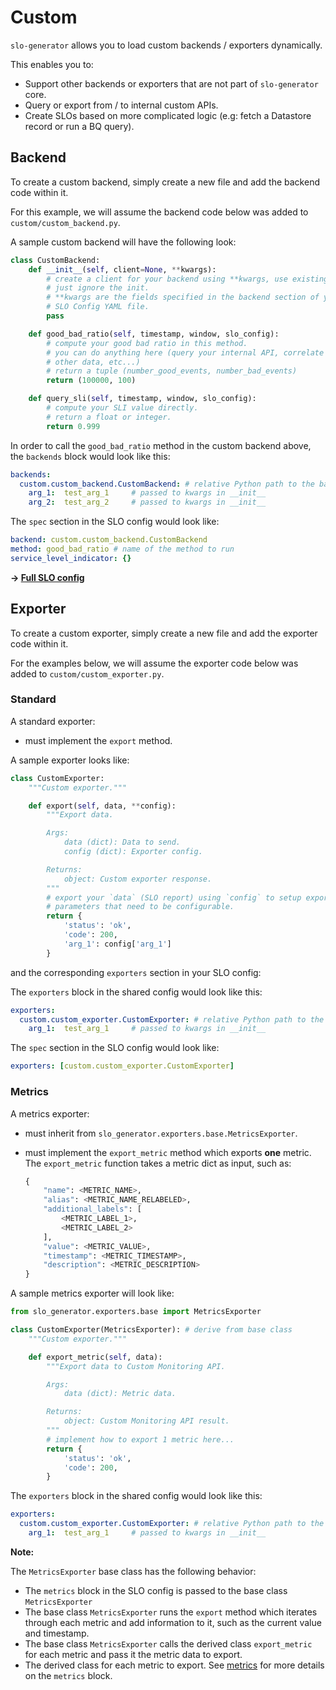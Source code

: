 # Custom

`slo-generator` allows you to load custom backends / exporters dynamically.

This enables you to:
* Support other backends or exporters that are not part of `slo-generator` core.
* Query or export from / to internal custom APIs.
* Create SLOs based on more complicated logic (e.g: fetch a Datastore record or run a BQ query).

## Backend

To create a custom backend, simply create a new file and add the backend code 
within it. 

For this example, we will assume the backend code below was added to 
`custom/custom_backend.py`.

A sample custom backend will have the following look:

```py
class CustomBackend:
    def __init__(self, client=None, **kwargs):
        # create a client for your backend using **kwargs, use existing one, or
        # just ignore the init.
        # **kwargs are the fields specified in the backend section of your
        # SLO Config YAML file.
        pass

    def good_bad_ratio(self, timestamp, window, slo_config):
        # compute your good bad ratio in this method.
        # you can do anything here (query your internal API, correlate with 
        # other data, etc...)
        # return a tuple (number_good_events, number_bad_events)
        return (100000, 100)

    def query_sli(self, timestamp, window, slo_config):
        # compute your SLI value directly.
        # return a float or integer.
        return 0.999
```


In order to call the `good_bad_ratio` method in the custom backend above, the 
`backends` block would look like this:

```yaml
backends:
  custom.custom_backend.CustomBackend: # relative Python path to the backend. Make sure  __init__.py is created in subdirectories for this to work.
    arg_1:  test_arg_1     # passed to kwargs in __init__
    arg_2:  test_arg_2     # passed to kwargs in __init__
```

The `spec` section in the SLO config would look like:
```yaml
backend: custom.custom_backend.CustomBackend
method: good_bad_ratio # name of the method to run
service_level_indicator: {}
```

**&rightarrow; [Full SLO config](../../samples/custom/slo_custom_app_availability_ratio.yaml)**

## Exporter

To create a custom exporter, simply create a new file and add the exporter code 
within it. 

For the examples below, we will assume the exporter code below was added to 
`custom/custom_exporter.py`.

### Standard

A standard exporter: 
* must implement the `export` method.

A sample exporter looks like:
```py
class CustomExporter:
    """Custom exporter."""

    def export(self, data, **config):
        """Export data.

        Args:
            data (dict): Data to send.
            config (dict): Exporter config.

        Returns:
            object: Custom exporter response.
        """
        # export your `data` (SLO report) using `config` to setup export 
        # parameters that need to be configurable.
        return {
            'status': 'ok',
            'code': 200,
            'arg_1': config['arg_1']
        }
```

and the corresponding `exporters` section in your SLO config:

The `exporters` block in the shared config would look like this:

```yaml
exporters:
  custom.custom_exporter.CustomExporter: # relative Python path to the backend. Make sure  __init__.py is created in subdirectories for this to work.
    arg_1:  test_arg_1     # passed to kwargs in __init__
```

The `spec` section in the SLO config would look like:
```yaml
exporters: [custom.custom_exporter.CustomExporter]
```

### Metrics

A metrics exporter:

* must inherit from `slo_generator.exporters.base.MetricsExporter`.
* must implement the `export_metric` method which exports **one** metric. 
The `export_metric` function takes a metric dict as input, such as:

    ```py
    {
        "name": <METRIC_NAME>,
        "alias": <METRIC_NAME_RELABELED>,
        "additional_labels": [
            <METRIC_LABEL_1>,
            <METRIC_LABEL_2>
        ],
        "value": <METRIC_VALUE>,
        "timestamp": <METRIC_TIMESTAMP>,
        "description": <METRIC_DESCRIPTION>
    }
    ```



A sample metrics exporter will look like:

```py
from slo_generator.exporters.base import MetricsExporter

class CustomExporter(MetricsExporter): # derive from base class
    """Custom exporter."""

    def export_metric(self, data):
        """Export data to Custom Monitoring API.

        Args:
            data (dict): Metric data.

        Returns:
            object: Custom Monitoring API result.
        """
        # implement how to export 1 metric here...
        return {
            'status': 'ok',
            'code': 200,
        }
```

The `exporters` block in the shared config would look like this:

```yaml
exporters:
  custom.custom_exporter.CustomExporter: # relative Python path to the backend. Make sure  __init__.py is created in subdirectories for this to work.
    arg_1:  test_arg_1     # passed to kwargs in __init__
```

**Note:**

The `MetricsExporter` base class has the following behavior:
* The `metrics` block in the SLO config is passed to the base class `MetricsExporter`
* The base class `MetricsExporter` runs the `export` method which iterates through each metric and add information to it, such as the current value and timestamp.
* The base class `MetricsExporter` calls the derived class `export_metric` for each metric and pass it the metric data to export. 
* The derived class for each metric to export. See [metrics](../shared/metrics.md) for more details on the `metrics` block.
